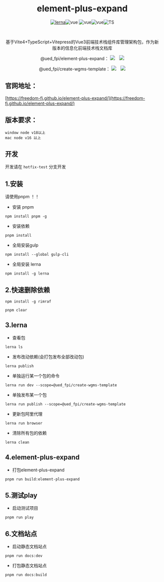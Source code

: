 # <center> element-plus-expand</center> 

<center> 

[![lerna](https://img.shields.io/badge/maintained%20with-lerna-cc00ff.svg)](https://lerna.js.org/)![vue](https://img.shields.io/badge/-Vue.js-29beb0?style=flat-square&logo=vue.js&labelColor=ffffff&color=4FC08D)
![vue](https://img.shields.io/badge/-vite-646cff?style=flat-square&logo=Vite&labelColor=ffffff&color=646cff)![vue](https://img.shields.io/badge/-Vitest-f16728?style=flat-square&logo=Vitest&labelColor=ffffff&color=f16728)![TS](https://img.shields.io/badge/TS-TypeScript-1C6FBB)

</center> 


<br/>

<center> 
<p>基于Vite4+TypeScript+Vitepress的Vue3前端技术栈组件库管理架构包，作为新版本的信息化前端技术栈文档库</p>

@ued_fpi/element-plus-expand： 
<img style="display:inline" src="https://img.shields.io/npm/v/@ued_fpi/element-plus-expand" />
<img style="display:inline;margin-left:10px" src="https://img.shields.io/npm/dt/@ued_fpi/element-plus-expand" />
<br/>


@ued_fpi/create-wgms-template： 
<img style="display:inline" src="https://img.shields.io/npm/v/@ued_fpi/create-wgms-template" />
<img style="display:inline;margin-left:10px" src="https://img.shields.io/npm/dt/@ued_fpi/create-wgms-template" />
</center> 

## 官网地址：
[https://freedom-fj.github.io/element-plus-expand/](https://freedom-fj.github.io/element-plus-expand/)


## 版本要求：
```
window node v18以上  
mac node v16 以上
```

## 开发 
开发请在 `hotfix-test` 分支开发

## 1.安装
请使用pnpm ！！

- 安装 pnpm

```
npm install pnpm -g
```

- 安装依赖

```
pnpm install
```
- 全局安装gulp
```
npm install --global gulp-cli
```
- 全局安装 lerna
```
npm install -g lerna
```

## 2.快速删除依赖
```
npm install -g rimraf 

pnpm clear
```

## 3.lerna
- 查看包
```
lerna ls
```
- 发布改动依赖(会打包发布全部改动包)
```
lerna publish
```
- 单独运行某一个包的命令
<!-- lerna publish --contents <dir> // 指定要发布的子目录 -->
```
lerna run dev --scope=@ued_fpi/create-wgms-template
```

- 单独发布某一个包
```
lerna run publish --scope=@ued_fpi/create-wgms-template
```

- 更新包阿里代理
```
lerna run browser
```

- 清除所有包的依赖
```
lerna clean
```


## 4.element-plus-expand

- 打包element-plus-expand

```
pnpm run build:element-plus-expand
```

<!-- - 发布 element-plus-expand

```
修改 /packages/element-plus-expand/changelog.md 

提交清空全部本地开发代码

npm config set registry=https://registry.npmjs.org

pnpm run publish:element-plus-expand
``` -->
## 5.测试play

- 启动测试项目

```
pnpm run play
```

## 6.文档站点

- 启动静态文档站点

```
pnpm run docs:dev
```

- 打包静态文档站点

```
pnpm run docs:build
```
